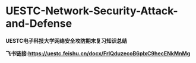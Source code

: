 # UESTC-Network-Security-Attack-and-Defense
**UESTC电子科技大学网络安全攻防期末复习知识总结**

**飞书链接:https://uestc.feishu.cn/docx/FrIQduzecoB6plxC9hecENkMnMg**
